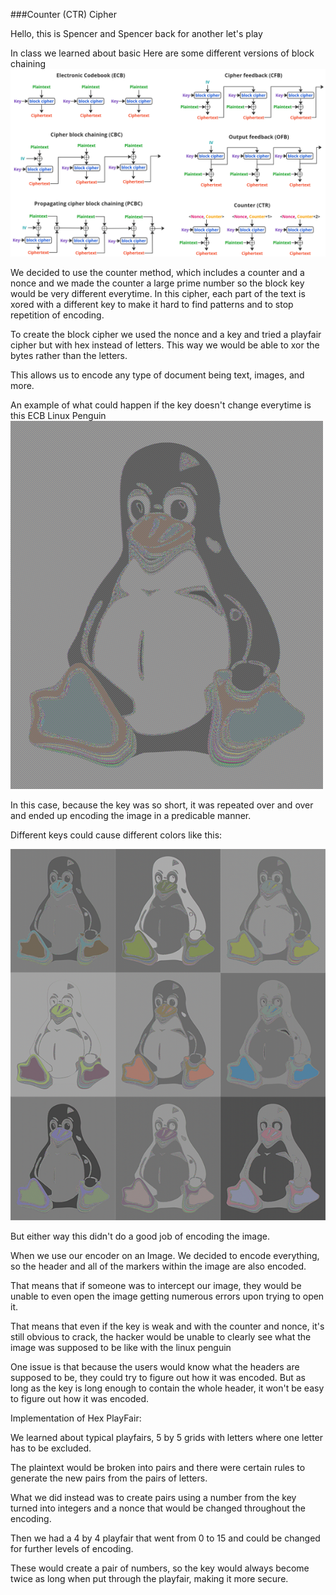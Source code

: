 ###Counter (CTR) Cipher

Hello, this is Spencer and Spencer back for another let's play


In class we learned about basic 
Here are some different versions of block chaining 
![Alt text](image.png)

We decided to use the counter method, which includes a counter and a nonce and we made the counter a large prime number so the block key would be very different everytime.  In this cipher, each part of the text is xored with a different key to make it hard to find patterns and to stop repetition of encoding.


To create the block cipher we used the nonce and a key and tried a playfair cipher but with hex instead of letters. This way we would be able to xor the bytes rather than the letters.

This allows us to encode any type of document being text, images, and more.

An example of what could happen if the key doesn't change everytime is this ECB Linux Penguin
![alt text](image2.png)

In this case, because the key was so short, it was repeated over and over and ended up encoding the image in a predicable manner. 

Different keys could cause different colors like this:

![alt text](img.png)

But either way this didn't do a good job of encoding the image.

When we use our encoder on an Image. We decided to encode everything, so the header and all of the markers within the image are also encoded.

That means that if someone was to intercept our image, they would be unable to even open the image getting numerous errors upon trying to open it. 

That means that even if the key is weak and with the counter and nonce, it's still obvious to crack, the hacker would be unable to clearly see what the image was supposed to be like with the linux penguin

One issue is that because the users would know what the headers are supposed to be, they could try to figure out how it was encoded. But as long as the key is long enough to contain the whole header, it won't be easy to figure out how it was encoded.

Implementation of Hex PlayFair:

We learned about typical playfairs, 5 by 5 grids with letters where one letter has to be excluded.

The plaintext would be broken into pairs and there were certain rules to generate the new pairs from the pairs of letters. 

What we did instead was to create pairs using a number from the key turned into integers and a nonce that would be changed throughout the encoding.

Then we had a 4 by 4 playfair that went from 0 to 15 and could be changed for further levels of encoding.

These would create a pair of numbers, so the key would always become twice as long when put through the playfair, making it more secure.





